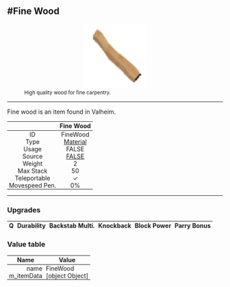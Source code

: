 <meta property="og:title" content="Fine Wood - MoreValheim" /><meta property="og:type" content="website" /><meta property="og:image" content="/assets/fine_wood.png" /><meta property="og:description" content="Fine Wood is an item found in Valheim." /><meta name="theme-color" content="#546D78"><meta name="twitter:card" content="summary_large_image">
#Fine Wood
-------------
<style>img {width:20px;}.tb {width:150px;display: block;margin-left: auto;margin-right: auto;}</style>

<style>.md-typeset table:not([class]) th:not([align]) {min-width:unset!important;}</style>
<style>td{padding:0em 0.3em!important;text-align:center!important;border-left:.05rem solid var(--md-default-fg-color--lightest)}</style>

<style>th{padding:0.1em 0.3em!important;text-align:center!important;font-weight:bold}</style>

<style>pre{text-align:right!important}</style>
<style>table tr td:first-child {border-left: 0;};</style>

<figure><img src="/assets/fine_wood.png" class="tb" /><figcaption><small>High quality wood for fine carpentry.</small></figcaption></figure>

-------------

Fine wood is an item found in Valheim.

|        | Fine Wood              |
| ----------- | ------------------------------------ |
| ID |FineWood
| Type | [Material](../../types/material)
| Usage | FALSE<br>
| Source | [FALSE](../../items/false)
| Weight | 2 |
| Max Stack | 50 |
| Teleportable | ✓
| Movespeed Pen. | 0%


-------------

### Upgrades
| Q | Durability | Backstab Multi. | Knockback | Block Power | Parry Bonus
| - | - | - | - | - | - 


### Value table
| Name | Value
| - | - |
| <div style="text-align:right">name</div> | <div style="text-align:left">FineWood</div> | 
| <div style="text-align:right">m_itemData</div> | <div style="text-align:left">[object Object]</div> | 